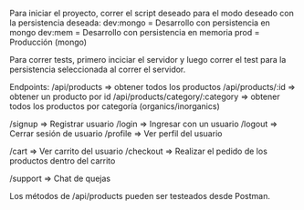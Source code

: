 Para iniciar el proyecto, correr el script deseado para el modo deseado con la persistencia deseada:
dev:mongo = Desarrollo con persistencia en mongo
dev:mem = Desarrollo con persistencia en memoria
prod = Producción (mongo)

Para correr tests, primero inciciar el servidor y luego correr el test para la persistencia seleccionada al correr el servidor.

Endpoints:
/api/products => obtener todos los productos
/api/products/:id => obtener un producto por id
/api/products/category/:category => obtener todos los productos por categoría (organics/inorganics)

/signup => Registrar usuario
/login => Ingresar con un usuario
/logout => Cerrar sesión de usuario
/profile => Ver perfil del usuario

/cart => Ver carrito del usuario
/checkout => Realizar el pedido de los productos dentro del carrito

/support => Chat de quejas

Los métodos de /api/products pueden ser testeados desde Postman.
